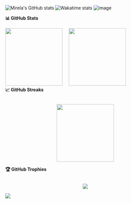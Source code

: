  ![Mirela's GitHub stats](https://github-readme-stats.vercel.app/api?username=mirelse&show_icons=true&theme=onedark)
![Wakatime stats](https://wakatime.com/share/@5d7a86b1-e8e4-45f2-ba3e-478b59c1050e/34ac2bc8-9fd3-44e3-a69e-6b5951971410.svg)
![image](https://raw.githubusercontent.com/mirelse/mirelse/main/assets/github-contributions.svg)



<div class="codersrank-activity">
      <div class="codersrank-activity-chart">
 
  



 
  <summary><b>📊 GitHub Stats</b></summary>
  <br>
  <img src="https://github-readme-stats.vercel.app/api?username=mirelse&amp;bg_color=0D1117&amp;title_color=f9826c&amp;text_color=fdfdfd&amp;icon_color=f9826c&amp;show_icons=true&amp;hide_border=true&amp;&amp;count_private=true&amp;include_all_commits=true" height="180em">
  &nbsp;&nbsp;&nbsp;
  <img src="https://github-readme-stats.vercel.app/api/top-langs/?username=mirelse&amp;bg_color=0D1117&amp;title_color=f9826c&amp;text_color=fdfdfd&amp;show_icons=true&amp;hide_border=true&amp;layout=compact" height="180em">
 



 
  <summary><b>📈 GitHub Streaks</b></summary>
  <br>
  <p align="center">
    <img src="https://github-readme-streak-stats.herokuapp.com/?user=mirelse&amp;theme=dark&amp;hide_border=true&amp;background=0D1117&amp;stroke=0000&amp;count_private=true&amp;include_all_commits=true" height="180em">
  
    
  <summary><b>🏆 GitHub Trophies</b></summary>
  <br>
  <p align="center">
    <img src="https://github-profile-trophy.vercel.app/?username=mirelse&amp;row=1&amp;column=6&amp;margin-h=8&amp;theme=darkhub&amp;count_private=true&amp;margin-w=15&amp;no-frame=true">
  </p>
       <p>
   
   <img src="https://activity-graph.herokuapp.com/graph?username=mirelse&amp;count_private=true&amp;hide_border=true&amp;bg_color=0d1117&amp;theme=github">
  </p>
 


 



 
 
